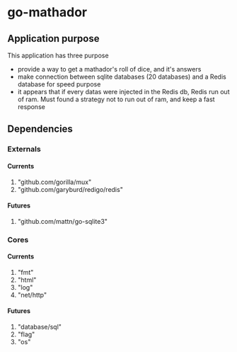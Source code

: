 # go-mathador
## Application purpose
This application has three purpose
  * provide a way to get a mathador's roll of dice, and it's answers
  * make connection between sqlite databases (20 databases) and a Redis database for speed purpose
  * it appears that if every datas were injected in the Redis db, Redis run out of ram. Must found a strategy not to run out of ram, and keep a fast response

## Dependencies
### Externals
#### Currents
1. "github.com/gorilla/mux"
2. "github.com/garyburd/redigo/redis"

#### Futures
1. "github.com/mattn/go-sqlite3"

### Cores
#### Currents
1. "fmt"
2. "html"
3. "log"
4. "net/http"

#### Futures
1. "database/sql"
2. "flag"
3. "os"
